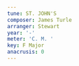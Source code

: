 ```yaml
---
tune: ST. JOHN'S
composer: James Turle
arranger: Stewart
year: '-'
meter: 'C. M. '
key: F Major
anacrusis: 0
---
```

